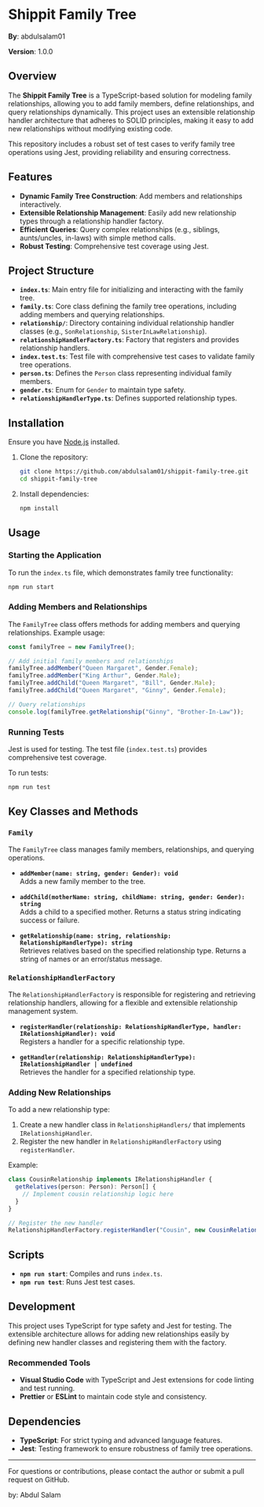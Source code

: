 # Shippit Family Tree

**By**: abdulsalam01

**Version**: 1.0.0

## Overview

The **Shippit Family Tree** is a TypeScript-based solution for modeling family relationships, allowing you to add family members, define relationships, and query relationships dynamically. This project uses an extensible relationship handler architecture that adheres to SOLID principles, making it easy to add new relationships without modifying existing code.

This repository includes a robust set of test cases to verify family tree operations using Jest, providing reliability and ensuring correctness.

## Features

- **Dynamic Family Tree Construction**: Add members and relationships interactively.
- **Extensible Relationship Management**: Easily add new relationship types through a relationship handler factory.
- **Efficient Queries**: Query complex relationships (e.g., siblings, aunts/uncles, in-laws) with simple method calls.
- **Robust Testing**: Comprehensive test coverage using Jest.

## Project Structure

- **`index.ts`**: Main entry file for initializing and interacting with the family tree.
- **`family.ts`**: Core class defining the family tree operations, including adding members and querying relationships.
- **`relationship/`**: Directory containing individual relationship handler classes (e.g., `SonRelationship`, `SisterInLawRelationship`).
- **`relationshipHandlerFactory.ts`**: Factory that registers and provides relationship handlers.
- **`index.test.ts`**: Test file with comprehensive test cases to validate family tree operations.
- **`person.ts`**: Defines the `Person` class representing individual family members.
- **`gender.ts`**: Enum for `Gender` to maintain type safety.
- **`relationshipHandlerType.ts`**: Defines supported relationship types.

## Installation

Ensure you have [Node.js](https://nodejs.org/) installed.

1. Clone the repository:

   ```bash
   git clone https://github.com/abdulsalam01/shippit-family-tree.git
   cd shippit-family-tree
   ```

2. Install dependencies:

   ```bash
   npm install
   ```

## Usage

### Starting the Application

To run the `index.ts` file, which demonstrates family tree functionality:

```bash
npm run start
```

### Adding Members and Relationships

The `FamilyTree` class offers methods for adding members and querying relationships. Example usage:

```typescript
const familyTree = new FamilyTree();

// Add initial family members and relationships
familyTree.addMember("Queen Margaret", Gender.Female);
familyTree.addMember("King Arthur", Gender.Male);
familyTree.addChild("Queen Margaret", "Bill", Gender.Male);
familyTree.addChild("Queen Margaret", "Ginny", Gender.Female);

// Query relationships
console.log(familyTree.getRelationship("Ginny", "Brother-In-Law"));
```

### Running Tests

Jest is used for testing. The test file (`index.test.ts`) provides comprehensive test coverage.

To run tests:

```bash
npm run test
```

## Key Classes and Methods

### `Family`

The `FamilyTree` class manages family members, relationships, and querying operations.

- **`addMember(name: string, gender: Gender): void`**  
  Adds a new family member to the tree.

- **`addChild(motherName: string, childName: string, gender: Gender): string`**  
  Adds a child to a specified mother. Returns a status string indicating success or failure.

- **`getRelationship(name: string, relationship: RelationshipHandlerType): string`**  
  Retrieves relatives based on the specified relationship type. Returns a string of names or an error/status message.

### `RelationshipHandlerFactory`

The `RelationshipHandlerFactory` is responsible for registering and retrieving relationship handlers, allowing for a flexible and extensible relationship management system.

- **`registerHandler(relationship: RelationshipHandlerType, handler: IRelationshipHandler): void`**  
  Registers a handler for a specific relationship type.

- **`getHandler(relationship: RelationshipHandlerType): IRelationshipHandler | undefined`**  
  Retrieves the handler for a specified relationship type.

### Adding New Relationships

To add a new relationship type:

1. Create a new handler class in `RelationshipHandlers/` that implements `IRelationshipHandler`.
2. Register the new handler in `RelationshipHandlerFactory` using `registerHandler`.

Example:

```typescript
class CousinRelationship implements IRelationshipHandler {
  getRelatives(person: Person): Person[] {
    // Implement cousin relationship logic here
  }
}

// Register the new handler
RelationshipHandlerFactory.registerHandler("Cousin", new CousinRelationship());
```

## Scripts

- **`npm run start`**: Compiles and runs `index.ts`.
- **`npm run test`**: Runs Jest test cases.

## Development

This project uses TypeScript for type safety and Jest for testing. The extensible architecture allows for adding new relationships easily by defining new handler classes and registering them with the factory.

### Recommended Tools

- **Visual Studio Code** with TypeScript and Jest extensions for code linting and test running.
- **Prettier** or **ESLint** to maintain code style and consistency.

## Dependencies

- **TypeScript**: For strict typing and advanced language features.
- **Jest**: Testing framework to ensure robustness of family tree operations.

---

For questions or contributions, please contact the author or submit a pull request on GitHub.

by: Abdul Salam
